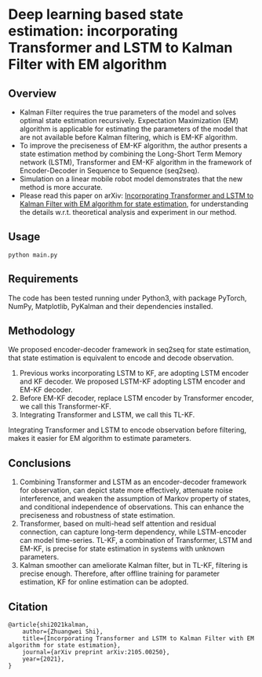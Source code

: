 # Deep learning based state estimation: incorporating Transformer and LSTM to Kalman Filter with EM algorithm

## Overview

- Kalman Filter requires the true parameters of the model and solves optimal state estimation recursively. Expectation Maximization (EM) algorithm is applicable for estimating the parameters of the model that are not available before Kalman filtering, which is EM-KF algorithm.
- To improve the preciseness of EM-KF algorithm, the author presents a state estimation method by combining the Long-Short Term Memory network (LSTM), Transformer and EM-KF algorithm in the framework of Encoder-Decoder in Sequence to Sequence (seq2seq). 
- Simulation on a linear mobile robot model demonstrates that the new method is more accurate.
- Please read this paper on arXiv: [Incorporating Transformer and LSTM to Kalman Filter with EM algorithm for state estimation](https://arxiv.org/abs/2105.00250), for understanding the details w.r.t. theoretical analysis and experiment in our method.

## Usage

```
python main.py
```

## Requirements

The code has been tested running under Python3, with package PyTorch, NumPy, Matplotlib, PyKalman and their dependencies installed.

## Methodology

We proposed encoder-decoder framework in seq2seq for state estimation, that state estimation is equivalent to encode and decode observation.

1. Previous works incorporating LSTM to KF, are adopting LSTM encoder and KF
   decoder. We proposed LSTM-KF adopting LSTM encoder and EM-KF decoder.
2. Before EM-KF decoder, replace LSTM encoder by Transformer encoder, we call this
   Transformer-KF.
3. Integrating Transformer and LSTM, we call this TL-KF.

Integrating Transformer and LSTM to encode observation before filtering, makes it easier for EM algorithm to estimate parameters.

## Conclusions

1. Combining Transformer and LSTM as an encoder-decoder framework for observation, can depict state more effectively, attenuate noise interference, and weaken the assumption of Markov property of states, and conditional independence of observations. This can enhance the preciseness and robustness of state estimation.
2. Transformer, based on multi-head self attention and residual connection, can capture long-term dependency, while LSTM-encoder can model time-series. TL-KF, a combination of Transformer, LSTM and EM-KF, is precise for state estimation in systems with unknown parameters.
3. Kalman smoother can ameliorate Kalman filter, but in TL-KF, filtering is precise enough. Therefore, after offline training for parameter estimation, KF for online estimation can be adopted.

## Citation

```
@article{shi2021kalman,
    author={Zhuangwei Shi},
    title={Incorporating Transformer and LSTM to Kalman Filter with EM algorithm for state estimation},
    journal={arXiv preprint arXiv:2105.00250},
    year={2021},
}
```